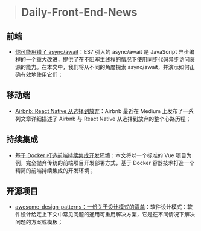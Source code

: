 
> # Daily-Front-End-News

## 前端

- [你可能用错了 async/await](https://hackernoon.com/javascript-async-await-the-good-part-pitfalls-and-how-to-use-9b759ca21cda)：ES7 引入的 async/await 是 JavaScript 异步编程的一个重大改进，提供了在不阻塞主线程的情况下使用同步代码异步访问资源的能力。在本文中，我们将从不同的角度探索 async/await，并演示如何正确有效地使用它们；

## 移动端

- [Airbnb: React Native 从选择到放弃](https://juejin.im/post/5b2a5368f265da595c0cf6d5)：Airbnb 最近在 Medium 上发布了一系列文章详细描述了 Airbnb 与 React Native 从选择到放弃的整个心路历程；

## 持续集成

- [基于 Docker 打造前端持续集成开发环境](https://zhuanlan.zhihu.com/p/37961402)：本文将以一个标准的 Vue 项目为例，完全抛弃传统的前端项目开发部署方式，基于 Docker 容器技术打造一个精简的前端持续集成的开发环境；

## 开源项目

- [awesome-design-patterns：一份关于设计模式的清单](https://github.com/DovAmir/awesome-design-patterns)：软件设计模式：软件设计给定上下文中常见问题的通用可重用解决方案，它是在不同情况下解决问题的方案或模板；
